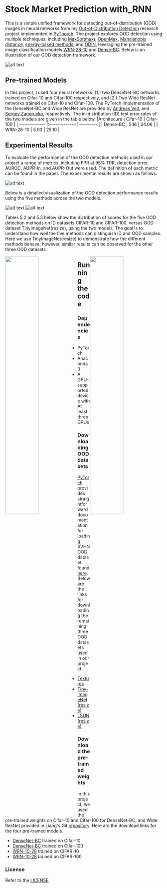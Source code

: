 # Stock Market Prediction with_RNN
This is a simple unified framework for detecting out-of-distribution (OOD) images in neural networks from my [Out-of-Distribution Detection](https://drive.google.com/file/d/1iYIQB629sgECxraShk7qWKXwe9dYhi2e/view?usp=sharing)  research project implemented in [PyThorch](https://pytorch.org). The project explores OOD detection using multiple
techniques, including [MaxSoftmax](https://arxiv.org/abs/1610.02136)), [OpenMax](https://arxiv.org/abs/1511.06233), [Mahalanobis distance](https://arxiv.org/abs/1807.03888), [energy-based methods](https://arxiv.org/abs/2010.03759), and [ODIN](https://arxiv.org/abs/1706.02690), leveraging the pre-trained image classification models [WRN-28-10](https://arxiv.org/abs/1605.07146) and [Dense-BC](https://arxiv.org/abs/1608.06993). Below is an illustration of our OOD detection framework.

![alt text](https://drive.google.com/uc?id=1tcnNRv9HBxI3dsoNXcGTTEckM6W2vLjv)

## Pre-trained Models
In this project, I used four neural networks: (1.) two DenseNet-BC networks trained on Cifar-10 and Cifar-100 respectively, and (2.) Two Wide ResNet networks trained on Cifar-10 and Cifar-100. The PyTorch implementation of the DenseNet-BC and Wide ResNet are provided by [Andreas Veit](https://github.com/andreasveit/densenet-pytorch), and [Sergey Zagoruyko](https://github.com/szagoruyko/wide-residual-networks), respectively. The in-distribution (ID) test error rates of the two models are given in the table below.
|Architecure     | Cifar-10      | Cifar-100 |
| -------------  |:-------------:| ---------:|
| Dense-BC       | 5.16          | 24.06     |
| WRN-28-10      | 5.93          | 25.10     |

## Experimental Results
To evaluate the performance of the OOD detection methods used in our project a range of metrics, including FPR at 95% TPR, detection error, AUROC, AUPR-In, and AUPR-Out were used. The definition of each metric can be found in the paper. The experimental results are shown as follows.

![alt text](https://drive.google.com/uc?id=1pBQbR1xYrz7bAnBlY8GdzKDMfRoDXUtV)

Below is a detailed visualization of the OOD detection performance results using the five methods across the two models.

![alt text](https://drive.google.com/uc?id=1XdWQtQyp3feW_snwUxiFy7t_6oxZDIKp)
![alt text](https://drive.google.com/uc?id=1QJRd69ef4UsNf1euPO0yt8ixhxJoCyzQ) 

Tables 5.2 and 5.3 below show the distribution of scores for the five OOD detection methods on ID datasets
CIFAR-10 and CIFAR-100, versus OOD dataset TinyImageNet(resize), using the two models. The goal is to
understand how well the five methods can distinguish ID and OOD samples. Here we use TinyImageNet(resize)
to demonstrate how the different methods behave; however, similar results can be observed for the other
three OOD datasets.
<div>
    <img src="https://drive.google.com/uc?id=1oZ3X9wYDBn2BPpCtp7Eifz2CrXyw_F2m" style="width: 46%; float: left;" />
    <img src="https://drive.google.com/uc?id=1L93nvK2e7nrTQKX7nnDbystBVbw1aoHQ" style="width: 46%; float: right;" />
 </div>

## Running the code

### Dependencies
- PyTorch
- Anaconda 3
- A GPU-supported device with At least three GPUs

### Downloading OOD datasets
[PyTorch](https://pytorch.org) provides straightforward documentation for loading SVHN OOD dataset found [here](https://pytorch.org/vision/stable/generated/torchvision.datasets.SVHN.html). Below are the links for downloading the remaining three OOD datasets used in our project.
- [Textures](https://www.robots.ox.ac.uk/~vgg/data/dtd/)
- [Tiny-ImageNet (resize)](https://www.dropbox.com/s/kp3my3412u5k9rl/Imagenet_resize.tar.gz)
- [LSUN (resize)](https://www.dropbox.com/s/moqh2wh8696c3yl/LSUN_resize.tar.gz)

### Download the pre-trained weights
In this project, we used the pre-trained weights on Cifar-10 and Cifar-100 for DenseNet-BC, and Wide ResNet provided in Liang's Git  [repository](https://github.com/facebookresearch/odin). Here are the download links for the four pre-trained models.
- [DenseNet-BC](https://www.dropbox.com/s/wr4kjintq1tmorr/densenet10.pth.tar.gz) trained on Cifar-10
- [DenseNet-BC](https://www.dropbox.com/s/vxuv11jjg8bw2v9/densenet100.pth.tar.gz) trained on Cifar-100
- [WRN-10-28](https://www.dropbox.com/s/uiye5nw0uj6ie53/wideresnet10.pth.tar.gz) trained on CIFAR-10
- [WRN-10-28](https://www.dropbox.com/s/uiye5nw0uj6ie53/wideresnet100.pth.tar.gz) trained on CIFAR-100

### License
Refer to the [LICENSE](https://github.com/naftalindeapo/OOD-Detection/blob/main/LICENSE)



